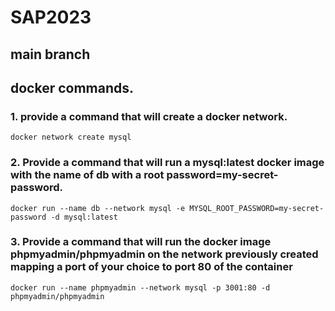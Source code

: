 # SAP2023
## main branch

## docker commands.
### 1. provide a command that will create a docker network.
```
docker network create mysql
```
### 2. Provide a command that will run a mysql:latest docker image with the name of db with a root password=my-secret-password.
```
docker run --name db --network mysql -e MYSQL_ROOT_PASSWORD=my-secret-password -d mysql:latest

```
### 3. Provide a command that will run the docker image phpmyadmin/phpmyadmin on the network previously created mapping a port of your choice to port 80 of the container
```
docker run --name phpmyadmin --network mysql -p 3001:80 -d phpmyadmin/phpmyadmin

```